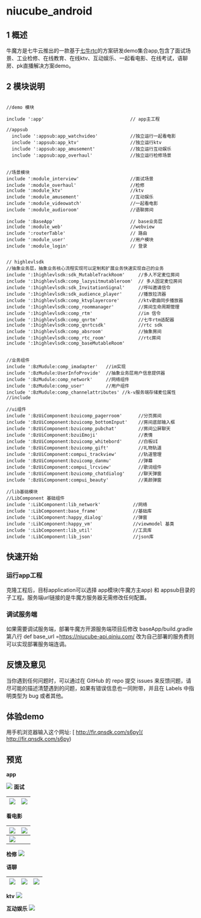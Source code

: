 # niucube_android

## 1 概述
牛魔方是七牛云推出的一款基于[七牛rtc](https://github.com/pili-engineering/QNRTC-Android/blob/master/README.md)的方案研发demo集合app,包含了面试场景、工业检修、在线教育、在线ktv、互动娱乐、一起看电影、在线考试，语聊房、pk直播解决方案demo。


## 2 模块说明
```

//demo 模块

include ':app'                                // app主工程

//appsub
  include ':appsub:app_watchvideo'            //独立运行一起看电影
  include ':appsub:app_ktv'                   //独立运行ktv
  include ':appsub:app_amusement'             //独立运行互动娱乐
  include ':appsub:app_overhaul'              //独立运行检修场景


//场景模块
include ':module_interview'                   //面试场景
include ':module_overhaul'                    //检修
include ':module_ktv'                         //ktv
include ':module_amusement'                   //互动娱乐
include ':module_videowatch'                  //一起看电影
include ':module_audioroom'                   //语聊房间

include ':BaseApp'                            // base业务层
include ':module_web'                         //webview
include ':routerTable'                        // 路由
include ':module_user'                        //用户模块
include ':module_login'                       // 登录


// highlevlsdk
//抽象业务层，抽象业务核心流程实现可以定制和扩展业务快速实现自己的业务
include ':1highlevlsdk:sdk_MutableTrackRoom'     //多人不定麦位房间
include ':1highlevlsdk:comp_lazysitmutableroom'  // 多人固定麦位房间
include ':1highlevlsdk:sdk_InvitationSignal'     //呼叫邀请信令
include ':1highlevlsdk:sdk_audience_player'      //播放拉流器
include ':1highlevlsdk:comp_ktvplayercore'       //ktv歌曲同步播放器
include ':1highlevlsdk:comp_roommanager'         //房间生命周期管理
include ':1highlevlsdk:comp_rtm'                 //im 信令
include ':1highlevlsdk:comp_qnrtm'               //七牛rtm适配器
include ':1highlevlsdk:comp_qnrtcsdk'            //rtc sdk
include ':1highlevlsdk:comp_absroom'             //抽象房间
include ':1highlevlsdk:comp_rtc_room'            //rtc房间
include ':1highlevlsdk:comp_baseMutableRoom'


//业务组件
include ':BzMudule:comp_imadapter'   //im实现
include ':BzMudule:UserInfoProvide'  //抽象业务层用户信息提供器
include ':BzMudule:comp_network'     //网络组件
include ':BzMudule:comp_user'        //用户组件
include ':BzMudule:comp_channelattributes' //k-v服务端存储麦位属性
//include

//ui组件
include ':BzUiComponent:bzuicomp_pagerroom'      //分页房间
include ':BzUiComponent:bzuicomp_bottomInput'    //房间底部输入框
include ':BzUiComponent:bzuicomp_pubchat'        //房间公屏聊天
include ':BzUiComponent:bzuiEmoji'               //表情
include ':BzUiComponent:bzuicomp_whitebord'      //白板UI
include ':BzUiComponent:bzuicomp_gift'           //礼物轨道
include ':BzUiComponent:compui_trackview'        //轨道管理
include ':BzUiComponent:bzuicomp_danmu'          //弹幕
include ':BzUiComponent:compui_lrcview'          //歌词组件
include ':BzUiComponent:bzuicomp_chatdialog'     //聊天弹窗
include ':BzUiComponent:compui_beauty'           //美颜弹窗

//lib基础模块
//LibComponent 基础组件
include ':LibComponent:lib_network'            //网络
include ':LibComponent:base_frame'             //基础库
include ':LibComponent:happy_dialog'           //弹窗
include ':LibComponent:happy_vm'               //viewmodel 基类
include ':LibComponent:lib_util'               //工具库
include ':LibComponent:lib_json'               //json库

```

## 快速开始
### 运行app工程
克隆工程后，目标application可以选择 app模块(牛魔方主app) 和 appsub目录的子工程。服务端url链接的是牛魔方服务器无需修改任何配置。
### 调试服务端
如果需要调试服务端，部署牛魔方开源服务端项目后修改 baseApp/build.gradle 第八行 def base_url =https://niucube-api.qiniu.com/ 改为自己部署的服务费则可以实现部署服务端连调。


## 反馈及意见
当你遇到任何问题时，可以通过在 GitHub 的 repo 提交 issues 来反馈问题，请尽可能的描述清楚遇到的问题，如果有错误信息也一同附带，并且在 Labels 中指明类型为 bug 或者其他。

## 体验demo
用手机浏览器输入这个网址: [ http://fir.qnsdk.com/s6py]( http://fir.qnsdk.com/s6py)

## 预览

 **app**

![](http://qrnlrydxa.hn-bkt.clouddn.com/cubupngandroid/app.jpeg)
**面试**


| ![](http://qrnlrydxa.hn-bkt.clouddn.com/cubupngandroid/mslb.jpeg) | ![](http://qrnlrydxa.hn-bkt.clouddn.com/cubupngandroid/nianshi1de5.jpeg) |
|:--|---|


**看电影**



| ![](http://qrnlrydxa.hn-bkt.clouddn.com/cubupngandroid/dianyliaot.jpeg) | ![](http://qrnlrydxa.hn-bkt.clouddn.com/cubupngandroid/dy.jpeg) |
|---|---|
| ![](http://qrnlrydxa.hn-bkt.clouddn.com/cubupngandroid/dyhep.jpeg) |



**检修**
![](http://qrnlrydxa.hn-bkt.clouddn.com/cubupngandroid/jianxiu.jpeg)

**语聊**


| ![](http://qrnlrydxa.hn-bkt.clouddn.com/cubupngandroid/yul.jpeg) | ![](http://qrnlrydxa.hn-bkt.clouddn.com/cubupngandroid/yulgift.jpeg) | ![](http://qrnlrydxa.hn-bkt.clouddn.com/cubupngandroid/yuliao.jpeg) |
|---|---|---|





**ktv**
![](http://qrnlrydxa.hn-bkt.clouddn.com/cubupngandroid/ktv.jpeg)

**互动娱乐**
![](http://qrnlrydxa.hn-bkt.clouddn.com/cubupngandroid/hy.jpeg)
